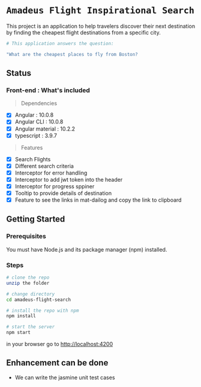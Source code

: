 # `Amadeus Flight Inspirational Search`

This project is an application to help travelers discover their next destination by finding the cheapest flight destinations from a specific city.

```bash
# This application answers the question:

"What are the cheapest places to fly from Boston?
```

## Status

### Front-end : What's included
> Dependencies
- [x] Angular : 10.0.8
- [x] Angular CLI : 10.0.8
- [x] Angular material : 10.2.2
- [x] typescript : 3.9.7

> Features
- [x] Search Flights 
- [x] Different search criteria
- [x] Interceptor for error handling
- [x] Interceptor to add jwt token into the header
- [x] Interceptor for progress sppiner
- [x] Tooltip to provide details of destination
- [x] Feature to see the links in mat-dailog and copy the link to clipboard

## Getting Started

### Prerequisites
You must have Node.js
and its package manager (npm) installed.

### Steps

```bash
# clone the repo
unzip the folder

# change directory
cd amadeus-flight-search

# install the repo with npm
npm install

# start the server
npm start

```
in your browser go to [http://localhost:4200](http://localhost:4200) 

## Enhancement can be done
* We can write the jasmine unit test cases
